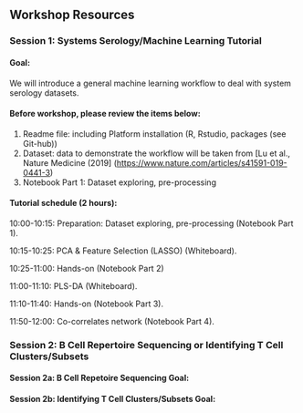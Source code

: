 ## Workshop Resources
### Session 1: Systems Serology/Machine Learning Tutorial
#### Goal:
We will introduce a general machine learning workflow to deal with system serology datasets.
#### Before workshop, please review the items below:
1. Readme file: including Platform installation (R, Rstudio, packages (see Git-hub))
2. Dataset: data to demonstrate the workflow will be taken from [Lu et al., Nature Medicine (2019] (https://www.nature.com/articles/s41591-019-0441-3)
3. Notebook Part 1: Dataset exploring, pre-processing
#### Tutorial schedule (2 hours):
10:00-10:15: Preparation: Dataset exploring, pre-processing (Notebook Part 1).

10:15-10:25: PCA & Feature Selection (LASSO) (Whiteboard).

10:25-11:00: Hands-on (Notebook Part 2)

11:00-11:10: PLS-DA (Whiteboard).

11:10-11:40: Hands-on (Notebook Part 3).

11:50-12:00: Co-correlates network (Notebook Part 4).

### Session 2: B Cell Repertoire Sequencing or Identifying T Cell Clusters/Subsets

#### Session 2a: B Cell Repetoire Sequencing Goal:

#### Session 2b: Identifying T Cell Clusters/Subsets Goal:
